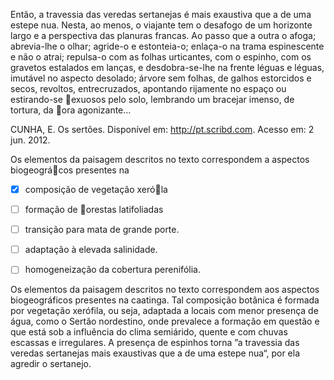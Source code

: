 

Então, a travessia das veredas sertanejas é mais exaustiva que a de uma estepe nua. Nesta, ao menos, o viajante tem o desafogo de um horizonte largo e a perspectiva das planuras francas. Ao passo que a outra o afoga; abrevia-lhe o olhar; agride-o e estonteia-o; enlaça-o na trama espinescente e não o atrai; repulsa-o com as folhas urticantes, com o espinho, com os gravetos estalados em lanças, e desdobra-se-lhe na frente léguas e léguas, imutável no aspecto desolado; árvore sem folhas, de galhos estorcidos e secos, revoltos, entrecruzados, apontando rijamente no espaço ou estirando-se exuosos pelo solo, lembrando um bracejar imenso, de tortura, da ora agonizante…

CUNHA, E. Os sertões. Disponível em: http://pt.scribd.com. Acesso em: 2 jun. 2012.

Os elementos da paisagem descritos no texto correspondem a aspectos biogeográcos presentes na



- [x] composição de vegetação xeróla
- [ ] formação de orestas latifoliadas
- [ ] transição para mata de grande porte.
- [ ] adaptação à elevada salinidade.
- [ ] homogeneização da cobertura perenifólia.


Os elementos da paisagem descritos no texto correspondem aos aspectos biogeográficos presentes na caatinga. Tal composição botânica é formada por vegetação xerófila, ou seja, adaptada a locais com menor presença de água, como o Sertão nordestino, onde prevalece a formação em questão e que está sob a influência do clima semiárido, quente e com chuvas escassas e irregulares. A presença de espinhos torna ”a travessia das veredas sertanejas mais exaustivas que a de uma estepe nua“, por ela agredir o sertanejo.

        